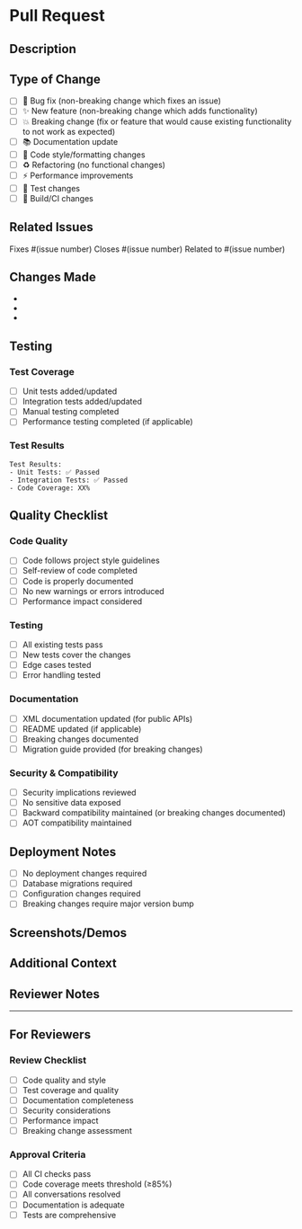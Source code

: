 # Pull Request

## Description
<!-- Provide a brief description of the changes in this PR -->

## Type of Change
<!-- Mark the relevant option with an "x" -->

- [ ] 🐛 Bug fix (non-breaking change which fixes an issue)
- [ ] ✨ New feature (non-breaking change which adds functionality)
- [ ] 💥 Breaking change (fix or feature that would cause existing functionality to not work as expected)
- [ ] 📚 Documentation update
- [ ] 🎨 Code style/formatting changes
- [ ] ♻️ Refactoring (no functional changes)
- [ ] ⚡ Performance improvements
- [ ] 🧪 Test changes
- [ ] 🔧 Build/CI changes

## Related Issues
<!-- Link to any related issues -->
Fixes #(issue number)
Closes #(issue number)
Related to #(issue number)

## Changes Made
<!-- List the key changes made in this PR -->

- 
- 
- 

## Testing
<!-- Describe the testing that has been done -->

### Test Coverage
- [ ] Unit tests added/updated
- [ ] Integration tests added/updated
- [ ] Manual testing completed
- [ ] Performance testing completed (if applicable)

### Test Results
<!-- Include test results, coverage reports, or performance metrics -->

```
Test Results:
- Unit Tests: ✅ Passed
- Integration Tests: ✅ Passed
- Code Coverage: XX%
```

## Quality Checklist
<!-- Ensure all items are checked before requesting review -->

### Code Quality
- [ ] Code follows project style guidelines
- [ ] Self-review of code completed
- [ ] Code is properly documented
- [ ] No new warnings or errors introduced
- [ ] Performance impact considered

### Testing
- [ ] All existing tests pass
- [ ] New tests cover the changes
- [ ] Edge cases tested
- [ ] Error handling tested

### Documentation
- [ ] XML documentation updated (for public APIs)
- [ ] README updated (if applicable)
- [ ] Breaking changes documented
- [ ] Migration guide provided (for breaking changes)

### Security & Compatibility
- [ ] Security implications reviewed
- [ ] No sensitive data exposed
- [ ] Backward compatibility maintained (or breaking changes documented)
- [ ] AOT compatibility maintained

## Deployment Notes
<!-- Any special deployment considerations -->

- [ ] No deployment changes required
- [ ] Database migrations required
- [ ] Configuration changes required
- [ ] Breaking changes require major version bump

## Screenshots/Demos
<!-- Add screenshots or demo links if applicable -->

## Additional Context
<!-- Add any other context about the PR here -->

## Reviewer Notes
<!-- Any specific areas you'd like reviewers to focus on -->

---

## For Reviewers

### Review Checklist
- [ ] Code quality and style
- [ ] Test coverage and quality
- [ ] Documentation completeness
- [ ] Security considerations
- [ ] Performance impact
- [ ] Breaking change assessment

### Approval Criteria
- [ ] All CI checks pass
- [ ] Code coverage meets threshold (≥85%)
- [ ] All conversations resolved
- [ ] Documentation is adequate
- [ ] Tests are comprehensive